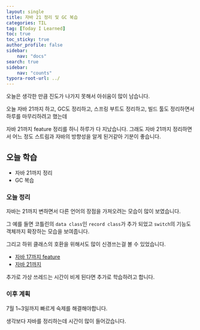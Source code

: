 ```yaml
---
layout: single
title: 자바 21 정리 및 GC 복습
categories: TIL
tag: [Today I Learned]
toc: true
toc_sticky: true
author_profile: false
sidebar:
    nav: "docs"
search: true
sidebar:
    nav: "counts"
typora-root-url: ../
---
```


  

오늘은 생각한 만큼 진도가 나가지 못해서 아쉬움이 많이 남습니다.

오늘 자바 21까지 하고, GC도 정리하고, 스프링 부트도 정리하고, 빌드 툴도 정리하면서 하루를 마무리하려고 했는데

자바 21까지 feature 정리를 하니 하루가 다 지났습니다. 그래도 자바 21까지 정리하면서 어느 정도 스트림과 자바의 방향성을 알게 된거같아 기분이 좋습니다.



## 오늘 학습

+ 자바 21까지 정리
+ GC 복습



### 오늘 정리

자바는 21까지 변하면서 다른 언어의 장점을 가져오려는 모습이 많이 보였습니다.

그 예를 들면 코틀린의 `data class`인 `record class`가 추가 되었고 `switch`의 기능도 객체까지 확장하는 모습을 보여줍니다.

그리고 하위 클래스의 호환을 위해서도 많이 신경쓰는걸 볼 수 있었습니다.

+ [자바 17까지 feature](https://kamser0415.github.io/java/jdk-1217/)
+ [자바 21까지](https://kamser0415.github.io/java/jdk-1821/)

추가로 가상 쓰레드는 시간이 비게 된다면 추가로 학습하려고 합니다.



### 이후 계획

7월 1~3일까지 빠르게 숙제를 해결해야합니다.

생각보다 자바를 정리하는데 시간이 많이 들어갔습니다.
